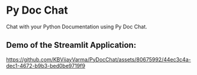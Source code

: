 # Py Doc Chat

Chat with your Python Documentation using Py Doc Chat.

## Demo of the Streamlit Application:

https://github.com/KBVijayVarma/PyDocChat/assets/80675992/44ec3c4a-dec1-4672-b9b3-bed0be9719f9

